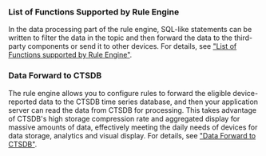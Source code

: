 [//]: # (chinagitpath:XXXXX)

### List of Functions Supported by Rule Engine
In the data processing part of the rule engine, SQL-like statements can be written to filter the data in the topic and then forward the data to the third-party components or send it to other devices.
For details, see ["List of Functions supported by Rule Engine"](https://cloud.tencent.com/document/product/634/16485).

### Data Forward to CTSDB
The rule engine allows you to configure rules to forward the eligible device-reported data to the CTSDB time series database, and then your application server can read the data from CTSDB for processing. This takes advantage of CTSDB's high storage compression rate and aggregated display for massive amounts of data, effectively meeting the daily needs of devices for data storage, analytics and visual display.
For details, see ["Data Forward to CTSDB"](https://cloud.tencent.com/document/product/634/16486).
